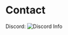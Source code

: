 # Contact
Discord: ![Discord Info](https://github.com/lx-vy/Scripts/assets/109983107/be695a7d-88d2-4f30-90d6-05a1507215a9)
